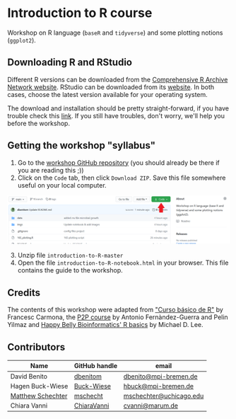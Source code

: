 # Introduction to R course
Workshop on R language (`baseR` and `tidyverse`) and some plotting notions (`ggplot2`).

## Downloading R and RStudio

Different R versions can be downloaded from the [Comprehensive R Archive Network website](https://cran.r-project.org/). RStudio can be downloaded from its [website](https://www.rstudio.com/products/rstudio/download/). In both cases, choose the latest version available for your operating system.

The download and installation should be pretty straight-forward, if you have trouble check this [link](https://courses.edx.org/courses/UTAustinX/UT.7.01x/3T2014/56c5437b88fa43cf828bff5371c6a924/). If you still have troubles, don't worry, we'll help you before the workshop.

## Getting the workshop "syllabus"

1. Go to the [workshop GitHub repository](https://github.com/dbenitom/introduction-to-R) (you should already be there if you are reading this ;))
2. Click on the `Code` tab, then click `Download ZIP`. Save this file somewhere useful on your local computer.

![](imgs/github.PNG)

3. Unzip file `introduction-to-R-master`
4. Open the file `introduction-to-R-notebook.html` in your browser. This file contains the guide to the workshop. 

## Credits

The contents of this workshop were adapted from ["Curso básico de R"](http://www.ub.edu/stat/docencia/EADB/Curso%20basico%20de%20R.pdf) by Francesc Carmona, the [P2P course](https://rawgit.com/genomewalker/p2p/master/friday/P2P_r_crash_course.html#32_ggplot2) by Antonio Fernàndez-Guerra and Pelin Yilmaz and [Happy Belly Bioinformatics' R basics](https://astrobiomike.github.io/R/basics) by Michael D. Lee.

## Contributors

Name | GitHub handle | email
---|---|---
David Benito | [dbenitom](https://github.com/dbenitom) | dbenito@mpi-bremen.de
Hagen Buck-Wiese | [Buck-Wiese](https://github.com/Buck-Wiese) | hbuck@mpi-bremen.de
[Matthew Schechter](https://orcid.org/0000-0002-8435-3203) |  [mschecht](https://github.com/mschecht) | mschechter@uchicago.edu
Chiara Vanni | [ChiaraVanni](https://github.com/ChiaraVanni) | cvanni@marum.de
